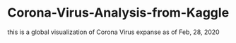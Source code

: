 # Corona-Virus-Analysis-from-Kaggle
this is a global visualization of Corona Virus expanse as of Feb, 28, 2020
